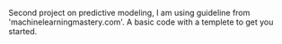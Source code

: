 Second project on predictive modeling, I am using guideline from 'machinelearningmastery.com'.
A basic code with a templete to get you started.
